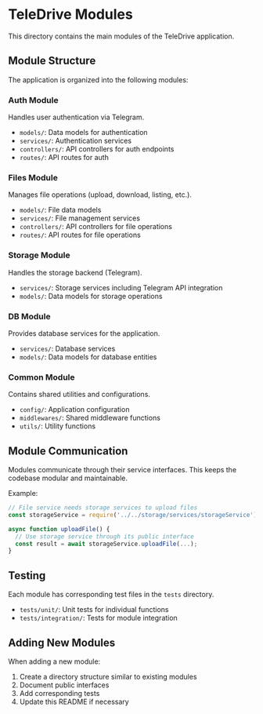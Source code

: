 # TeleDrive Modules

This directory contains the main modules of the TeleDrive application.

## Module Structure

The application is organized into the following modules:

### Auth Module
Handles user authentication via Telegram.
- `models/`: Data models for authentication
- `services/`: Authentication services
- `controllers/`: API controllers for auth endpoints
- `routes/`: API routes for auth

### Files Module
Manages file operations (upload, download, listing, etc.).
- `models/`: File data models
- `services/`: File management services
- `controllers/`: API controllers for file operations
- `routes/`: API routes for file operations

### Storage Module
Handles the storage backend (Telegram).
- `services/`: Storage services including Telegram API integration
- `models/`: Data models for storage operations

### DB Module
Provides database services for the application.
- `services/`: Database services
- `models/`: Data models for database entities

### Common Module
Contains shared utilities and configurations.
- `config/`: Application configuration
- `middlewares/`: Shared middleware functions
- `utils/`: Utility functions

## Module Communication

Modules communicate through their service interfaces. This keeps the codebase modular and maintainable.

Example:
```js
// File service needs storage services to upload files
const storageService = require('../../storage/services/storageService');

async function uploadFile() {
  // Use storage service through its public interface
  const result = await storageService.uploadFile(...);
}
```

## Testing

Each module has corresponding test files in the `tests` directory.
- `tests/unit/`: Unit tests for individual functions
- `tests/integration/`: Tests for module integration

## Adding New Modules

When adding a new module:

1. Create a directory structure similar to existing modules
2. Document public interfaces
3. Add corresponding tests
4. Update this README if necessary
